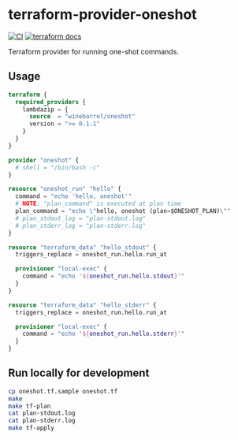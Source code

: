 # terraform-provider-oneshot

[![CI](https://github.com/winebarrel/terraform-provider-oneshot/actions/workflows/ci.yml/badge.svg)](https://github.com/winebarrel/terraform-provider-oneshot/actions/workflows/ci.yml)
[![terraform docs](https://img.shields.io/badge/terraform-docs-%35835CC?logo=terraform)](https://registry.terraform.io/providers/winebarrel/oneshot/latest/docs)

Terraform provider for running one-shot commands.

## Usage

```tf
terraform {
  required_providers {
    lambdazip = {
      source  = "winebarrel/oneshot"
      version = ">= 0.1.1"
    }
  }
}

provider "oneshot" {
  # shell = "/bin/bash -c"
}

resource "oneshot_run" "hello" {
  command = "echo 'hello, oneshot'"
  # NOTE: "plan_command" is executed at plan time
  plan_command = "echo \"hello, oneshot (plan=$ONESHOT_PLAN)\""
  # plan_stdout_log = "plan-stdout.log"
  # plan_stderr_log = "plan-stderr.log"
}

resource "terraform_data" "hello_stdout" {
  triggers_replace = oneshot_run.hello.run_at

  provisioner "local-exec" {
    command = "echo '${oneshot_run.hello.stdout}'"
  }
}

resource "terraform_data" "hello_stderr" {
  triggers_replace = oneshot_run.hello.run_at

  provisioner "local-exec" {
    command = "echo '${oneshot_run.hello.stderr}'"
  }
}
```

## Run locally for development

```sh
cp oneshot.tf.sample oneshot.tf
make
make tf-plan
cat plan-stdout.log
cat plan-stderr.log
make tf-apply
```
